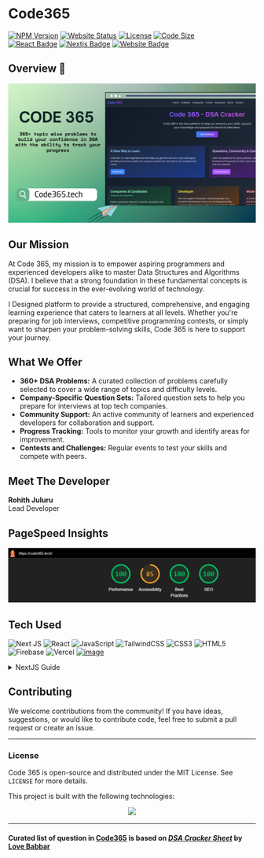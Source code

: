 # Code365
   
[![NPM Version](https://img.shields.io/npm/v/npm?style=for-the-badge)](https://www.npmjs.com/)
[![Website Status](https://img.shields.io/website?style=for-the-badge&url=https%3A%2F%2Fgprm.itsvg.in/)](https://www.code365.tech/)
[![License](https://img.shields.io/badge/License-GPL%20v3-brightgreen?style=for-the-badge)](https://www.gnu.org/licenses/gpl-3.0)
[![Code Size](https://img.shields.io/github/languages/code-size/rohith2201/Code365?logo=github&style=for-the-badge)](https://github.com/rohith2201/Code365)
<br>
[![React Badge](http://img.shields.io/badge/Powered%20By-React-blue?style=for-the-badge&logo=react)](https://reactjs.org/)
[![Nextjs Badge](https://img.shields.io/badge/BUILT%20ON%20-Next.JS-blue?style=for-the-badge&logo=next.js)](https://nextjs.org/)
[![Website Badge](https://img.shields.io/badge/Visit-Now-green?style=for-the-badge&logo=vercel)](https://www.code365.tech/)


## Overview 👀
![](code365.png)


## Our Mission
At Code 365, my mission is to empower aspiring programmers and experienced developers alike to master Data Structures and Algorithms (DSA). I believe that a strong foundation in these fundamental concepts is crucial for success in the ever-evolving world of technology.

I Designed platform to provide a structured, comprehensive, and engaging learning experience that caters to learners at all levels. Whether you're preparing for job interviews, competitive programming contests, or simply want to sharpen your problem-solving skills, Code 365 is here to support your journey.

## What We Offer
- **360+ DSA Problems:** A curated collection of problems carefully selected to cover a wide range of topics and difficulty levels.
- **Company-Specific Question Sets:** Tailored question sets to help you prepare for interviews at top tech companies.
- **Community Support:** An active community of learners and experienced developers for collaboration and support.
- **Progress Tracking:** Tools to monitor your growth and identify areas for improvement.
- **Contests and Challenges:** Regular events to test your skills and compete with peers.

## Meet The Developer
**Rohith Juluru**  
Lead Developer  

## PageSpeed Insights
![](lightspeed.png)

## Tech Used
![Next JS](https://img.shields.io/badge/Next-black?style=for-the-badge&logo=next.js&logoColor=white)
![React](https://img.shields.io/badge/react-%2320232a.svg?style=for-the-badge&logo=react&logoColor=%2361DAFB)
![JavaScript](https://img.shields.io/badge/javascript-%23323330.svg?style=for-the-badge&logo=javascript&logoColor=%23F7DF1E)
![TailwindCSS](https://img.shields.io/badge/tailwindcss-%2338B2AC.svg?style=for-the-badge&logo=tailwind-css&logoColor=white)
![CSS3](https://img.shields.io/badge/css3-%231572B6.svg?style=for-the-badge&logo=css3&logoColor=white)
![HTML5](https://img.shields.io/badge/html5-%23E34F26.svg?style=for-the-badge&logo=html5&logoColor=white)
![Firebase](https://img.shields.io/badge/firebase-%23039BE5.svg?style=for-the-badge&logo=firebase)
![Vercel](https://img.shields.io/badge/vercel-%23000000.svg?style=for-the-badge&logo=vercel&logoColor=white)
[![image](https://user-images.githubusercontent.com/81325730/209995550-63bdb319-f8fd-4383-bcfc-9021c4bc5642.png)](https://vercel.com/)


<details>
<summary>
  NextJS Guide
</summary>

## Getting Started

### Prerequisites
Make sure you have the following installed:
- Node.js (v16 or later)
- npm (Node Package Manager)

### Installation
1. Clone the repository:
   ```bash
   git clone <repository-url>
   cd code-365
   ```

2. Install the dependencies:
   ```bash
   npm install
   ```

3. Run the development server:
   ```bash
   npm run dev
   ```

4. Open your browser and navigate to `http://localhost:3000` to access the platform.

### Required Files
Before running the platform, ensure the following files are created in the `lib` directory:

1. **problem.json**
   - Contains the list of DSA problems with their respective details.

2. **company-questions.json**
   - Includes company-specific questions to help users prepare for interviews.

The structure and format of these files should follow the JSON schema used by the platform.

</details>

## Contributing
We welcome contributions from the community! If you have ideas, suggestions, or would like to contribute code, feel free to submit a pull request or create an issue.


---

### License
Code 365 is open-source and distributed under the MIT License. See `LICENSE` for more details.

This project is built with the following technologies:
<div align="center">
<img src="https://tech-orbit.wontory.dev/api?title=Code365&tech=TypeScript,JSON,React,Tailwind%20CSS,Vercel,Next.js&size=700&duration=20">
</div>

---
#### Curated list of question in [Code365] is based on _[DSA Cracker Sheet]_ by [Love Babbar]
[Code365]: https://www.code365.tech/
[love babbar]: https://www.linkedin.com/in/love-babbar-38ab2887/
[dsa cracker sheet]: https://drive.google.com/file/d/1FMdN_OCfOI0iAeDlqswCiC2DZzD4nPsb/view

